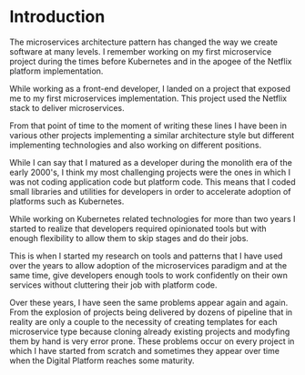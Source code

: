 # Introduction

The microservices architecture pattern has changed the way we create
software at many levels. I remember working on my first microservice
project during the times before Kubernetes and in the apogee of the
Netflix platform implementation.

While working as a front-end developer, I landed on a project that
exposed me to my first microservices implementation. This project used
the Netflix stack to deliver microservices.

From that point of time to the moment of writing these lines I have
been in various other projects implementing a similar architecture
style but different implementing technologies and also working on
different positions.

While I can say that I matured as a developer during the monolith era
of the early 2000's, I think my most challenging projects were the
ones in which I was not coding application code but platform code. This
means that I coded small libraries and utilities for developers in
order to accelerate adoption of platforms such as Kubernetes.

While working on Kubernetes related technologies for more than two
years I started to realize that developers required opinionated tools
but with enough flexibility to allow them to skip stages and do their
jobs.

This is when I started my research on tools and patterns that I have
used over the years to allow adoption of the microservices paradigm
and at the same time, give developers enough tools to work confidently
on their own services without cluttering their job with platform code.

Over these years, I have seen the same problems appear again and again.
From the explosion of projects being delivered by dozens of pipeline
that in reality are only a couple to the necessity of creating
templates for each microservice type because cloning already existing
projects and modyfing them by hand is very error prone. These problems
occur on every project in which I have started from scratch and
sometimes they appear over time when the Digital Platform reaches some
maturity.
